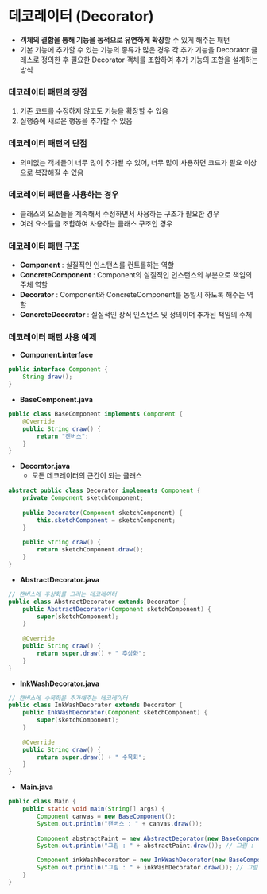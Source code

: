 # 데코레이터 (Decorator)
* **객체의 결합을 통해 기능을 동적으로 유연하게 확장**할 수 있게 해주는 패턴
* 기본 기능에 추가할 수 있는 기능의 종류가 많은 경우 각 추가 기능을 Decorator 클래스로 정의한 후 필요한 Decorator 객체를 조합하여 추가 기능의 조합을 설계하는 방식
### 데코레이터 패턴의 장점
1. 기존 코드를 수정하지 않고도 기능을 확장할 수 있음
2. 실행중에 새로운 행동을 추가할 수 있음
### 데코레이터 패턴의 단점
* 의미없는 객체들이 너무 많이 추가될 수 있어, 너무 많이 사용하면 코드가 필요 이상으로 복잡해질 수 있음
### 데코레이터 패턴을 사용하는 경우
* 클래스의 요소들을 계속해서 수정하면서 사용하는 구조가 필요한 경우
* 여러 요소들을 조합하여 사용하는 클래스 구조인 경우
### 데코레이터 패턴 구조
* **Component** : 실질적인 인스턴스를 컨트롤하는 역할
* **ConcreteComponent** : Component의 실질적인 인스턴스의 부분으로 책임의 주체 역할
* **Decorator** : Component와 ConcreteComponent를 동일시 하도록 해주는 역할
* **ConcreteDecorator** : 실질적인 장식 인스턴스 및 정의이며 추가된 책임의 주체
### 데코레이터 패턴 사용 예제
* **Component.interface**
```java
public interface Component {
	String draw();
}
```
* **BaseComponent.java**
```java
public class BaseComponent implements Component {
	@Override
	public String draw() {
		return "캔버스";
	}
}
```
* **Decorator.java**
  * 모든 데코레이터의 근간이 되는 클래스
```java
abstract public class Decorator implements Component {
	private Component sketchComponent;
	
	public Decorator(Component sketchComponent) {
		this.sketchComponent = sketchComponent;
	}
	
	public String draw() {
		return sketchComponent.draw();
	}
}
```
* **AbstractDecorator.java**
```java
// 캔버스에 추상화를 그리는 데코레이터
public class AbstractDecorator extends Decorator {
	public AbstractDecorator(Component sketchComponent) {
		super(sketchComponent);
	}
	
	@Override
	public String draw() {
		return super.draw() + " 추상화";
	}
}
```
* **InkWashDecorator.java**
```java
// 캔버스에 수묵화을 추가해주는 데코레이터
public class InkWashDecorator extends Decorator {
	public InkWashDecorator(Component sketchComponent) {
		super(sketchComponent);
	}
	
	@Override
	public String draw() {
		return super.draw() + " 수묵화";
	}
}
```
* **Main.java**
```java
public class Main {
	public static void main(String[] args) {
		Component canvas = new BaseComponent();
		System.out.println("캔버스 : " + canvas.draw());
		
		Component abstractPaint = new AbstractDecorator(new BaseComponent());
		System.out.println("그림 : " + abstractPaint.draw()); // 그림 : 캔버스 추상화

		Component inkWashDecorator = new InkWashDecorator(new BaseComponent());
		System.out.println("그림 : " + inkWashDecorator.draw()); // 그림 : 수묵화 추상화
	}
}
```
